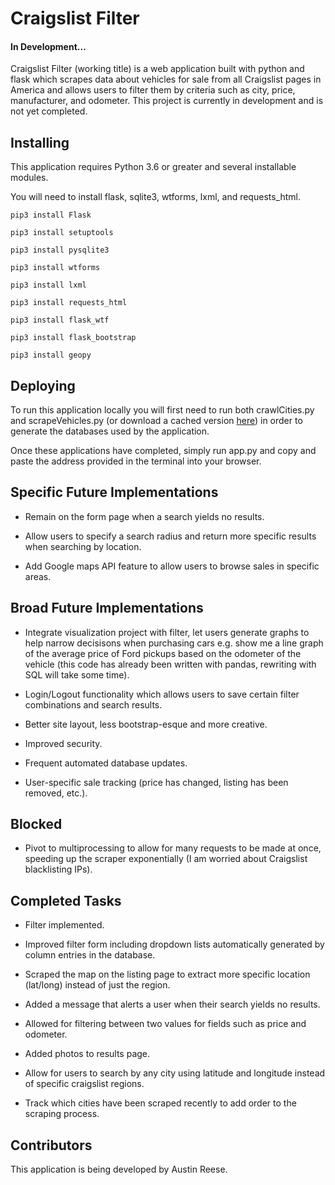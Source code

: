 # Craigslist Filter
#### In Development...

Craigslist Filter (working title) is a web application built with python and flask which scrapes data about vehicles for sale from all Craigslist pages in America and allows users to filter them by criteria such as city, price, manufacturer, and odometer. This project is currently in development and is not yet completed.

## Installing

This application requires Python 3.6 or greater and several installable modules.

You will need to install flask, sqlite3, wtforms, lxml, and requests_html.

```
pip3 install Flask
```
```
pip3 install setuptools
```
```
pip3 install pysqlite3
```
```
pip3 install wtforms
```
```
pip3 install lxml
```
```
pip3 install requests_html
```
```
pip3 install flask_wtf
```
```
pip3 install flask_bootstrap
```
```
pip3 install geopy
```

## Deploying

To run this application locally you will first need to run both crawlCities.py and scrapeVehicles.py (or download a cached version [here](https://files.fm/u/p5z4fbkn)) in order to generate the databases used by the application.

Once these applications have completed, simply run app.py and copy and paste the address provided in the terminal into your browser.

## Specific Future Implementations

* Remain on the form page when a search yields no results.

* Allow users to specify a search radius and return more specific results when searching by location.

* Add Google maps API feature to allow users to browse sales in specific areas.

## Broad Future Implementations

* Integrate visualization project with filter, let users generate graphs to help narrow decisisons when purchasing cars e.g. show me a line graph of the average price of Ford pickups based on the odometer of the vehicle (this code has already been written with pandas, rewriting with SQL will take some time).

* Login/Logout functionality which allows users to save certain filter combinations and search results.

* Better site layout, less bootstrap-esque and more creative.

* Improved security.

* Frequent automated database updates.

* User-specific sale tracking (price has changed, listing has been removed, etc.).

## Blocked

* Pivot to multiprocessing to allow for many requests to be made at once, speeding up the scraper exponentially (I am worried about Craigslist blacklisting IPs).

## Completed Tasks

* Filter implemented.

* Improved filter form including dropdown lists automatically generated by column entries in the database.

* Scraped the map on the listing page to extract more specific location (lat/long) instead of just the region.

* Added a message that alerts a user when their search yields no results.

* Allowed for filtering between two values for fields such as price and odometer.

* Added photos to results page.

* Allow for users to search by any city using latitude and longitude instead of specific craigslist regions.

* Track which cities have been scraped recently to add order to the scraping process.

## Contributors

This application is being developed by Austin Reese.


